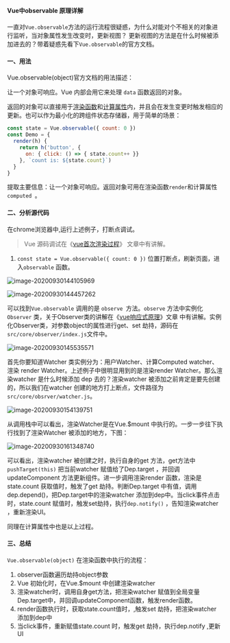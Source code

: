 #### Vue中observable 原理详解

一直对`Vue.observable`方法的运行流程很疑惑，为什么对能对个不相关的对象进行监听，当对象属性发生改变时，更新视图？  更新视图的方法是在什么时候被添加进去的？带着疑惑先看下`Vue.observable`的官方文档。

#### 一、用法

Vue.observable(object)官方文档的用法描述：

让一个对象可响应。Vue 内部会用它来处理 `data` 函数返回的对象。

返回的对象可以直接用于[渲染函数](https://cn.vuejs.org/v2/guide/render-function.html)和[计算属性](https://cn.vuejs.org/v2/guide/computed.html)内，并且会在发生变更时触发相应的更新。也可以作为最小化的跨组件状态存储器，用于简单的场景：

```javascript
const state = Vue.observable({ count: 0 })
const Demo = {
  render(h) {
    return h('button', {
      on: { click: () => { state.count++ }}
    }, `count is: ${state.count}`)
  }
}
```

提取主要信息：让一个对象可响应。返回对象可用在渲染函数`render`和计算属性`computed `。

#### 二、分析源代码

在chrome浏览器中,运行上述例子，打断点调试。

> Vue 源码调试在《[vue首次渲染过程](https://wbbyouzi.com/archives/304)》 文章中有讲解。

1. `const state = Vue.observable({ count: 0 })` 位置打断点，刷新页面，进入`observable` 函数。

![image-20200930144105969](../../../../../image/image-20200930144105969.png)

![image-20200930144457262](../../../../../image/image-20200930144457262.png)

可以找到`Vue.observable` 调用的是 `observe `方法。`observe` 方法中实例化`Observer` 类，关于Observer类的讲解在《[vue响应式原理](https://wbbyouzi.com/archives/306)》文章 中有讲解。实例化Observer类，对参数object的属性进行get、set 劫持，源码在`src/core/observer/index.js`文件中。

![image-20200930145535571](../../../../../image/image-20200930145535571.png)

首先你要知道Watcher 类实例分为：用户Watcher、计算Computed watcher、渲染 render Watcher。上述例子中很明显用到的是渲染render Watcher。那么渲染watcher 是什么时候添加 dep 去的？渲染watcher 被添加之前肯定是要先创建的，所以我们在watcher 创建的地方打上断点，文件路径为`src/core/obsrver/watcher.js`。

![image-20200930154139751](../../../../../image/image-20200930154139751.png)

从调用栈中可以看出，渲染Watcher是在Vue.$mount 中执行的。一步一步往下执行找到了渲染Watcher 被添加的地方，下图：

![image-20200930161348740](../../../../../image/image-20200930161348740.png)

可以看出，渲染watcher 被创建之时，执行自身的get 方法，get方法中`pushTarget(this)` 把当前watcher 赋值给了Dep.target ，并回调updateComponent 方法更新组件。进一步调用渲染render 函数，渲染是state.count 获取值时，触发了get 劫持。判断Dep.target 中有值，调用dep.depend()，把Dep.target中的渲染watcher 添加到dep中。当click事件点击时，state.count 赋值时，触发set劫持，执行`dep.notify()` ，告知渲染watcher ，重新渲染UI。

同理在计算属性中也是以上过程。

#### 三、总结

`Vue.observable(object)` 在渲染函数中执行的流程：

1. observer函数遍历劫持object参数
2. Vue 初始化时，在Vue.$mount 中创建渲染watcher
3. 渲染watcher时，调用自身get方法，把渲染watcher 赋值到全局变量Dep.target中，并回调updateComponent函数，触发render函数。
4. render函数执行时，获取state.count值时，,触发set 劫持，把渲染watcher 添加到dep中
5. 当click事件，重新赋值state.count 时，触发get 劫持，执行dep.notify ,更新UI

 

